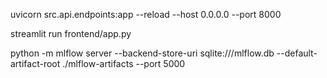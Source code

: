 uvicorn src.api.endpoints:app --reload --host 0.0.0.0 --port 8000

streamlit run frontend/app.py

python -m mlflow server --backend-store-uri sqlite:///mlflow.db --default-artifact-root ./mlflow-artifacts --port 5000
